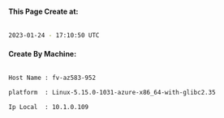 
   
#### This Page Create at:

```bash

2023-01-24 - 17:10:50 UTC

```

#### Create By Machine:

```bash

Host Name : fv-az583-952

platform  : Linux-5.15.0-1031-azure-x86_64-with-glibc2.35

Ip Local  : 10.1.0.109

```

